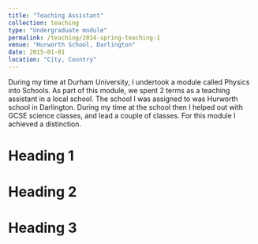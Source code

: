 ```yaml
---
title: "Teaching Assistant"
collection: teaching
type: "Undergraduate module"
permalink: /teaching/2014-spring-teaching-1
venue: "Hurworth School, Darlington"
date: 2015-01-01
location: "City, Country"
---
```


During my time at Durham University, I undertook a module called Physics into Schools. As part of this module, we spent 2 terms as a teaching assistant in a local school. The school I was assigned to was Hurworth school in Darlington. During my time at the school then I helped out with GCSE science classes, and lead a couple of classes. For this module I achieved a distinction.

Heading 1
======

Heading 2
======

Heading 3
======
